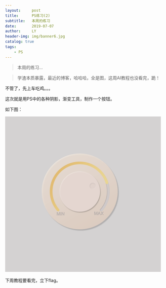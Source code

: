 ```yaml
---
layout:     post
title:      PS练习(2)
subtitle:   本周的练习
date:       2019-07-07
author:     LY
header-img: img/banner6.jpg
catalog: true
tags:
    - PS
---
```


> 本周的练习... 

> 学渣本质暴露，最近的博客，哈哈哈，全是图，这周AI教程也没看完，跪！

不管了，先上车吃鸡。。。

这次就是用PS中的各种阴影，渐变工具，制作一个按钮。

如下图：

![](/img/2019070701.png)

下周教程要看完，立下flag。







